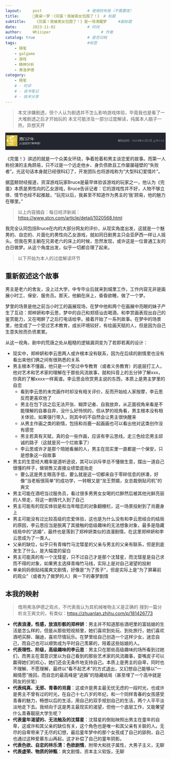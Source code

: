 ```yaml
---
layout:     post                    # 使用的布局（不需要改）
title:      🤔黄粱一梦：《完蛋！我被美女包围了！》	# 标题 
subtitle:    《完蛋！我被美女包围了！》是一场清醒梦	 #副标题
date:       2023-11-02              # 时间
author:     Wh1isper                      # 作者
catalog: true                       # 是否归档
tags:                               #标签
    - 随笔
    - galgame
    - 游戏
    - 精神分析
    - 弗洛伊德
category:
    - 随笔
    # - 时评
    # - 读书笔记
    # - 技术分享
---
```


> 本文涉嫌剧透，但个人认为剧透并不怎么影响游戏体验，毕竟我也是看了一大堆剧透之后才开始玩的
> 本文可能涉及一部分过度解读，纯属本人脑子一热，异想天开

![一周目肖鹿，无法辜负的海芋花少女](../img/2023-11-02-完蛋我被美女包围了/jda-steam.png)

《完蛋！》讲述的就是一个众美女环绕，争着抢着和男主谈恋爱的故事。而第一人称扮演的主角顾易，只不过是一个远走他乡、身负债款且工作屡屡碰壁的“失败者”。光这句话本身就已经很科幻了，开发团队也将游戏称为“大型科幻爱情片”。

据蓝鲸财经报道，资深游戏玩家Bruce是最早体验该游戏的玩家之一，他认为《完蛋》本质是男性向的乙女游戏，Bruce告诉记者：它的游戏性并不好，人物不够立体、情节也经不起推敲，“玩完以后，我甚至不知道作为男主的‘我’顾易，他的魅力在哪里。”

> 以上内容摘自：每日经济新闻： https://www.stcn.com/article/detail/1020568.html

我完全认同包括Bruce在内的大部分网友的评价，从现实角度出发，这就是一个魅男的、自恋的、片面化的男性向乙女游戏，就如同日剧男主只会亚萨西一样让人摇头。但我在男主躺在兄弟老六的床上的时候，忽然发现，或许这是一位普通工友的白日做梦。从这个角度出发，似乎一切都合理了起来。

> 以下开始为本人的过度解读环节

## 重新叙述这个故事

男主是老六的舍友，没上过大学，中专毕业后就来到城里工作，工作内容无非是画展小时工、保安、服务员。那天，他躺在床上，昏昏欲睡，做了一个梦。

梦里的场景是他之前当小时工的画展现场，在梦中他和两个在画展中亮眼的妹子产生了互动：郑梓妍和李云思，梦中的自己和郑搭讪去喝酒，和李赏画表现出自己的鉴赏能力，又在喝醉了之后打电话给李。接着开始了一系列故事。在梦中的场景里，他变成了一个受过艺术教育，成长环境较好，有绘画天赋的人，但是因为自己生意失败而负债累累。

从这一视角，剧中的荒唐之处从粗糙的逻辑漏洞变为了若即若离的设计：

- 现实中，郑梓妍和李云思两人或许根本没有联系，因为在后续的剧情里也没有看出来他们俩之间有很熟悉的关系
- 男主根本不懂画，他只是一个受过中专教育（或者义务教育）的底层打工人，他对艺术和艺术家的理解在于那些风流故事，就和抖音上的五分钟了解xxx，你真的了解xxxx一样离谱。李云思会欣赏男主说的东西，本质上是男主梦里的自恋
    - 看到李云思的未完画作时却没有相关评价，反而开始给人家按摩，李云思反而更喜欢他了
    - 男主在包下店之后无法开张、糊弄记者、自我放弃，从正面视角来看是不能理解的自暴自弃，没什么好怜悯的，但从梦的视角看，男主根本没有相关体验，如果强行带入，则其中的不自然会让男主很快醒来
    - 从男主作画之类的剧情，包括和肖鹿一起画画也可以看出他对这类创作没有感觉
    - 男主若真有天赋，真的会一些作画，应该有李云思线，走三色绘恋男主邱诚的路子（这就是另一个烂故事了）
    - 李云思或许才是那个陪她看展的人，男主在现实里一直都是一个保安，只是想象这一段故事
- 男主的生意经大概率是道听途说，其可以训斥李总不懂做生意，摆出一道自己很懂的样子，做销售又直接业绩垫底抬走
    - 要么这是男主眼高手低，要么就是这一切都来自于零碎信息的拼凑，好像“当老板很简单”的成功学，一转眼又是“龙王赘婿，女总裁倒贴司机”的爽文
- 男主可能在酒吧当过服务员，看过很多男男女女喝的烂醉然后被其他光鲜亮丽的人带走，将这一剧情代入到了自己
- 男主可能有的现实体验是和当年暗恋的对象翻栅栏，这一场景投射到了肖鹿身上
- 男主可能没有过比较高级的恋爱体验，这也是为什么没有和李云思结合的结局的原因，李云思应当是脱离了其接触的低级趣味的无法想象对象，最多是隐藏结局中的“逃婚”，最终也是落到了郑梓妍类似的浪漫剧情，在这里郑梓妍和李云思成为了一类人。
- 父亲的缺位，似乎只有青梅竹马沈彗星的父亲与男主的父亲有联系，但是到底发生了什么，是大幅度的留白
- 男主可能真的有一个沈彗星，只不过自己才是那个沈彗星，而沈彗星是自己求而不得的对象，如果男主选择青梅竹马线，实际上是对自己渴望的投射
- 单亲妈妈倒贴纯属爽文剧情，好像是“为了孩子”，但是实际上是“为了屏幕前的观众”（或者为了做梦的人）爽一下的春梦剧情

## 本我的映射

> 借用弗洛伊德之观点，不代表我认为其机械唯物主义是正确的
> 搜到一篇分析龙王爽文的，有类似：https://zhuanlan.zhihu.com/p/181426773

- **代表浪漫，性感，放浪形骸的郑梓妍**：男主并不知道那些酒吧里的富姑娘的生活是怎么样的，但是从那些短视频里，她们喜欢到处玩、到处旅行，她们喜欢酒吧买醉、蹦迪，喜欢尽情玩乐。在梦里给自己创造一个这样少女，迷恋自己，而自己也可以顺势成为平时自己羡慕的，陪着这些姑娘的人。
- **代表理性、阶级，高级趣味的李云思**：男主只在那些高级趣味的场所看到过她们，而男主在潜意识里以为自己看到的那些艺术家的风流趣事，耍嘴皮子可以赢得她们的欢心，她们还会无条件地支持自己。本质上是男主的自卑，同时也不理解、不愿理解，最终以“看不起艺术”的方式退出，又幻想自己能够以“一厢情愿”挽回，而自恋的最高峰是“逃婚”的隐藏结局（甚至埋了一个高中就是网友的伏笔）
- **代表纯真、无邪、青春的肖鹿**：这或许是男主最无忧无虑的一段时光，也或许是男主不曾有过的时光，在自己十七八岁的年纪，和一个同样青春的女孩感受青春的魅力，畅想以后的生活，用自己的双手规划自己的生活，两个人平平淡淡地走下去。我倾向于这是男主最现实的渴望，但他一个底层工作，又能奢望什么青春靓丽大学生呢？
- **代表童年渴望的、无法触及的沈彗星**：沈彗星的倒贴映照出男主在童年的自卑，这或许和其父亲的缺位有关，这个角色也是唯一和其父亲有关联的人。无尽的自卑带来了无尽的幻想，最后童年梦中的那个女孩成了自己的舔狗，自己也通过这种爱慕东山再起，这才补偿了自己的童年阴影。
- **代表色欲、自恋的林乐清：色欲剧情**，附带大和抚子属性，大男子主义，无聊
- **代表虚荣、物质的钟甄**：爽文剧情，资本主义软饭，无聊

